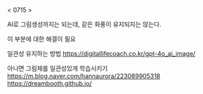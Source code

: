 < 0715 >

AI로 그림생성까지는 되는데, 같은 화풍이 유지되지는 않는다. 

이 부분에 대한 해결이 필요 

일관성 유지하는 방법 
https://digitallifecoach.co.kr/gpt-4o_ai_image/

아니면 그림체를 일관성있게 학습시키기 
https://m.blog.naver.com/hannaurora/223089905318
https://dreambooth.github.io/

